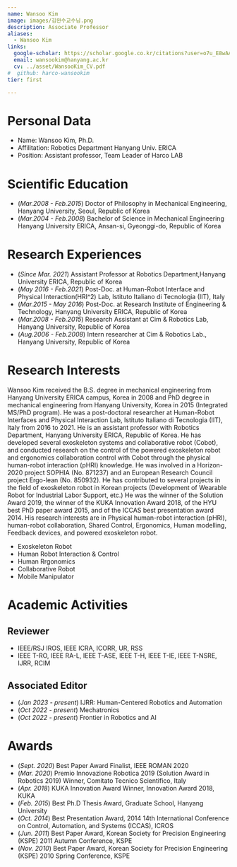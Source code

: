 ```yaml
---
name: Wansoo Kim
image: images/김완수교수님.png
description: Associate Professor
aliases:
  - Wansoo Kim
links:
  google-scholar: https://scholar.google.co.kr/citations?user=o7u_E8wAAAAJ&hl=ko
  email: wansookim@hanyang.ac.kr
  cv: ../asset/WansooKim_CV.pdf
#  github: harco-wansookim
tier: first

---
```

# Personal Data
- Name: Wansoo Kim, Ph.D.
- Affilitation: Robotics Department Hanyang Univ. ERICA 
- Position: Assistant professor, Team Leader of Harco LAB  

# Scientific Education
- (*Mar.2008 - Feb.2015*) Doctor of Philosophy in Mechanical Engineering, Hanyang University, Seoul, Republic of Korea
- (*Mar.2004 - Feb.2008*) Bachelor of Science in Mechanical Engineering Hanyang University ERICA, Ansan-si, Gyeonggi-do, Republic of Korea

# Research Experiences
- (*Since Mar. 2021*) Assistant Professor at Robotics Department,Hanyang University ERICA, Republic of Korea
- (*May 2016 - Feb.2021*) Post-Doc. at Human-Robot Interface and Physical Interaction(HRI^2) Lab, Istituto Italiano di Tecnologia (IIT), Italy
- (*Mar.2015 - May 2016*) Post-Doc. at Research Institute of Engineering & Technology, Hanyang University ERICA, Republic of Korea
- (*Mar.2008 - Feb.2015*) Research Assistant at Cim & Robotics Lab, Hanyang University, Republic of Korea
- (*Aug.2006 - Feb.2008*) Intern researcher at Cim & Robotics Lab., Hanyang University, Republic of Korea
  
# Research Interests
Wansoo Kim received the B.S. degree in mechanical engineering from Hanyang University ERICA campus, Korea in 2008 and PhD degree in mechanical engineering from Hanyang University, Korea in 2015 (Integrated MS/PhD program). He was a post-doctoral researcher at Human-Robot Interfaces and Physical Interaction Lab, Istituto Italiano di Tecnologia (IIT), Italy from 2016 to 2021. He is an assistant professor with Robotics Department, Hanyang University ERICA, Republic of Korea. He has developed several exoskeleton systems and collaborative robot (Cobot), and conducted research on the control of the powered exoskeleton robot and ergonomics collaboration control with Cobot through the physical human-robot interaction (pHRI) knowledge. He was involved in a Horizon-2020 project SOPHIA (No. 871237) and an European Research Council project Ergo-lean (No. 850932). He has contributed to several projects in the field of exoskeleton robot in Korean projects (Development of Wearable Robot for Industrial Labor Support, etc.) He was the winner of the Solution Award 2019, the winner of the KUKA Innovation Award 2018, of the HYU best PhD paper award 2015, and of the ICCAS best presentation award 2014. His research interests are in Physical human-robot interaction (pHRI), human-robot collaboration, Shared Control, Ergonomics, Human modelling, Feedback devices, and powered exoskeleton robot.

- Exoskeleton Robot
- Human Robot Interaction & Control
- Human Rrgonomics
- Collaborative Robot
- Mobile Manipulator

# Academic Activities
## Reviewer
- IEEE/RSJ IROS, IEEE ICRA, ICORR, UR, RSS 
- IEEE T-RO, IEEE RA-L, IEEE T-ASE, IEEE T-H, IEEE T-IE, IEEE T-NSRE, IJRR, RCIM 

## Associated Editor
- (*Jan 2023 - present*) IJRR: Human-Centered Robotics and Automation
- (*Oct 2022 - present*) Mechatronics
- (*Oct 2022 - present*) Frontier in Robotics and AI 

# Awards
- (*Sept. 2020*) Best Paper Award Finalist, IEEE ROMAN 2020  
- (*Mar. 2020*) Premio Innovazione Robotica 2019 (Solution Award in Robotics 2019) Winner, Comitato Tecnico Scientifico, Italy
- (*Apr. 2018*) KUKA Innovation Award Winner, Innovation Award 2018, KUKA
- (*Feb. 2015*) Best Ph.D Thesis Award, Graduate School, Hanyang University
- (*Oct. 2014*) Best Presentation Award, 2014 14th International Conference on Control, Automation, and Systems (ICCAS), ICROS
- (*Jun. 2011*) Best Paper Award, Korean Society for Precision Engineering (KSPE) 2011 Autumn Conference, KSPE
- (*Nov. 2010*) Best Paper Award, Korean Society for Precision Engineering (KSPE) 2010 Spring Conference, KSPE
